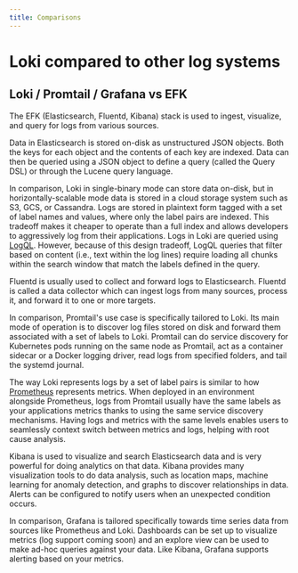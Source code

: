 ```yaml
---
title: Comparisons
---
```

# Loki compared to other log systems

## Loki / Promtail / Grafana vs EFK

The EFK (Elasticsearch, Fluentd, Kibana) stack is used to ingest, visualize, and
query for logs from various sources.

Data in Elasticsearch is stored on-disk as unstructured JSON objects. Both the
keys for each object and the contents of each key are indexed. Data can then be
queried using a JSON object to define a query (called the Query DSL) or through
the Lucene query language.

In comparison, Loki in single-binary mode can store data on-disk, but in
horizontally-scalable mode data is stored in a cloud storage system such as S3,
GCS, or Cassandra. Logs are stored in plaintext form tagged with a set of label
names and values, where only the label pairs are indexed. This tradeoff makes it
cheaper to operate than a full index and allows developers to aggressively log
from their applications. Logs in Loki are queried using [LogQL](../logql).
However, because of this design tradeoff, LogQL queries that filter based on
content (i.e., text within the log lines) require loading all chunks within the
search window that match the labels defined in the query.

Fluentd is usually used to collect and forward logs to Elasticsearch. Fluentd is
called a data collector which can ingest logs from many sources, process it, and
forward it to one or more targets.

In comparison, Promtail's use case is specifically tailored to Loki. Its main mode
of operation is to discover log files stored on disk and forward them associated
with a set of labels to Loki. Promtail can do service discovery for Kubernetes
pods running on the same node as Promtail, act as a container sidecar or a
Docker logging driver, read logs from specified folders, and tail the systemd
journal.

The way Loki represents logs by a set of label pairs is similar to how
[Prometheus](https://prometheus.io) represents metrics. When deployed in an
environment alongside Prometheus, logs from Promtail usually have the same
labels as your applications metrics thanks to using the same service
discovery mechanisms. Having logs and metrics with the same levels enables users
to seamlessly context switch between metrics and logs, helping with root cause
analysis.

Kibana is used to visualize and search Elasticsearch data and is very powerful
for doing analytics on that data. Kibana provides many visualization tools to do
data analysis, such as location maps, machine learning for anomaly detection,
and graphs to discover relationships in data. Alerts can be configured to notify
users when an unexpected condition occurs.

In comparison, Grafana is tailored specifically towards time series data from
sources like Prometheus and Loki. Dashboards can be set up to visualize metrics
(log support coming soon) and an explore view can be used to make ad-hoc queries
against your data. Like Kibana, Grafana supports alerting based on your metrics.
